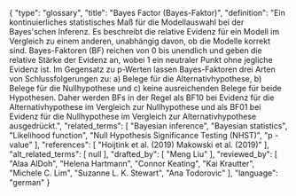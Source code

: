 {
    "type": "glossary",
    "title": "Bayes Factor (Bayes-Faktor)",
    "definition": "Ein kontinuierliches statistisches Maß für die Modellauswahl bei der Bayes'schen Inferenz. Es beschreibt die relative Evidenz für ein Modell im Vergleich zu einem anderen, unabhängig davon, ob die Modelle korrekt sind. Bayes-Faktoren (BF) reichen von 0 bis unendlich und geben die relative Stärke der Evidenz an, wobei 1 ein neutraler Punkt ohne jegliche Evidenz ist. Im Gegensatz zu p-Werten lassen Bayes-Faktoren drei Arten von Schlussfolgerungen zu: a) Belege für die Alternativhypothese, b) Belege für die Nullhypothese und c) keine ausreichenden Belege für beide Hypothesen. Daher werden BFs in der Regel als BF10 bei Evidenz für die Alternativhypothese im Vergleich zur Nullhypothese und als BF01 bei Evidenz für die Nullhypothese im Vergleich zur Alternativhypothese ausgedrückt.",
    "related_terms": [
        "Bayesian inference",
        "Bayesian statistics",
        "Likelihood function",
        "Null Hypothesis Significance Testing (NHST)",
        "p -value"
    ],
    "references": [
        "Hoijtink et al. (2019)  Makowski et al. (2019)"
    ],
    "alt_related_terms": [
        null
    ],
    "drafted_by": [
        "Meng Liu"
    ],
    "reviewed_by": [
        "Alaa AlDoh",
        "Helena Hartmann",
        "Connor Keating",
        "Kai Krautter",
        "Michele C. Lim",
        "Suzanne L. K. Stewart",
        "Ana Todorovic"
    ],
    "language": "german"
}
